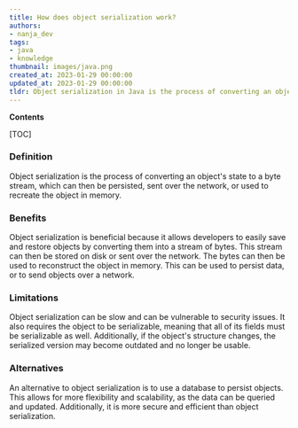 ```yaml
---
title: How does object serialization work?
authors:
- nanja_dev
tags:
- java
- knowledge
thumbnail: images/java.png
created_at: 2023-01-29 00:00:00
updated_at: 2023-01-29 00:00:00
tldr: Object serialization in Java is the process of converting an object`s state to a sequence of bytes, which can be stored in a file or transmitted over a network.
---
```


**Contents**

[TOC]

### Definition
Object serialization is the process of converting an object's state to a byte stream, which can then be persisted, sent over the network, or used to recreate the object in memory.

### Benefits
Object serialization is beneficial because it allows developers to easily save and restore objects by converting them into a stream of bytes. This stream can then be stored on disk or sent over the network. The bytes can then be used to reconstruct the object in memory. This can be used to persist data, or to send objects over a network.

### Limitations
Object serialization can be slow and can be vulnerable to security issues. It also requires the object to be serializable, meaning that all of its fields must be serializable as well. Additionally, if the object's structure changes, the serialized version may become outdated and no longer be usable.

### Alternatives
An alternative to object serialization is to use a database to persist objects. This allows for more flexibility and scalability, as the data can be queried and updated. Additionally, it is more secure and efficient than object serialization.
